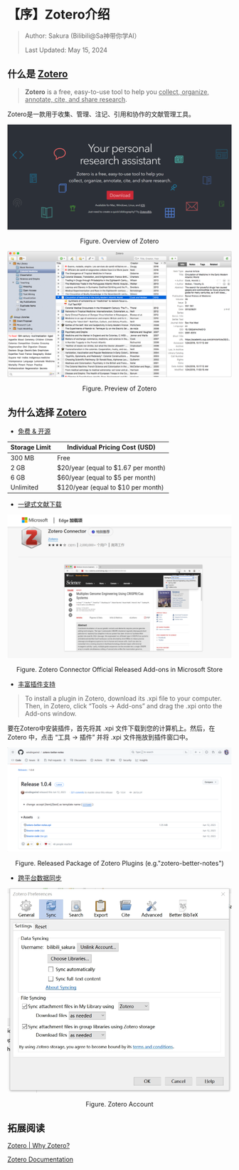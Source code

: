 # 【序】Zotero介绍

> Author: Sakura (Bilibili@Sa神带你学AI）
>
> Last Updated: May 15, 2024

## 什么是 [Zotero](https://www.zotero.org/)

> **Zotero** is a free, easy-to-use tool to help you <u>collect, organize, annotate, cite, and share research</u>.

Zotero是一款用于收集、管理、注记、引用和协作的文献管理工具。

![zotero](./../assets/zotero_homepage1.png)
<div align="center">
Figure. Overview of Zotero
<p></p>
</div>

![zotero](./../assets/zotero_homepage2.png)
<div align="center">
Figure. Preview of Zotero
</div>

## 为什么选择 [Zotero](https://www.zotero.org/)

- [免费 & 开源](https://www.zotero.org/why/)

| Storage Limit | Individual Pricing Cost (USD) |
|---------------|------------------------------|
| 300 MB        | Free                         |
| 2 GB          | $20/year (equal to $1.67 per month) |
| 6 GB          | $60/year (equal to $5 per month)   |
| Unlimited     | $120/year (equal to $10 per month) |

- [一键式文献下载](https://www.zotero.org/download/)

![zotero_connector](../assets/zotero_connector.png)
<div align="center">
Figure. Zotero Connector Official Released Add-ons in Microsoft Store
</div>

- [丰富插件支持](https://www.zotero.org/support/plugins/)

> To install a plugin in Zotero, download its .xpi file to your computer. Then, in Zotero, click “Tools → Add-ons” and drag the .xpi onto the Add-ons window.

要在Zotero中安装插件，首先将其 .xpi 文件下载到您的计算机上。然后，在 Zotero 中，点击 “工具 → 插件” 并将 .xpi 文件拖放到插件窗口中。

![zotero_plugins](../assets/zotero_plugin_release.png)
<div align="center">
Figure. Released Package of Zotero Plugins (e.g."zotero-better-notes")
</div>

- [跨平台数据同步](https://www.zotero.org/storage/)

![zotero_account](../assets/zotero_account.png)
<div align="center">
Figure. Zotero Account
</div>

## 拓展阅读

[Zotero | Why Zotero?](https://www.zotero.org/why/)

[Zotero Documentation](https://www.zotero.org/support/)
